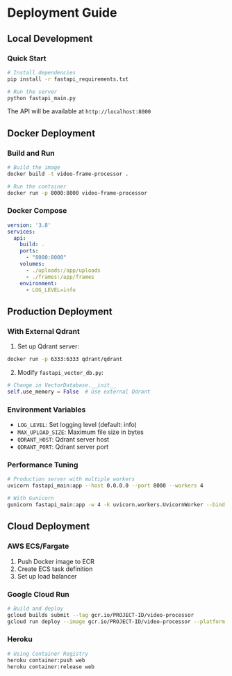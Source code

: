 # Deployment Guide

## Local Development

### Quick Start
```bash
# Install dependencies
pip install -r fastapi_requirements.txt

# Run the server
python fastapi_main.py
```

The API will be available at `http://localhost:8000`

## Docker Deployment

### Build and Run
```bash
# Build the image
docker build -t video-frame-processor .

# Run the container
docker run -p 8000:8000 video-frame-processor
```

### Docker Compose
```yaml
version: '3.8'
services:
  api:
    build: .
    ports:
      - "8000:8000"
    volumes:
      - ./uploads:/app/uploads
      - ./frames:/app/frames
    environment:
      - LOG_LEVEL=info
```

## Production Deployment

### With External Qdrant

1. Set up Qdrant server:
```bash
docker run -p 6333:6333 qdrant/qdrant
```

2. Modify `fastapi_vector_db.py`:
```python
# Change in VectorDatabase.__init__
self.use_memory = False  # Use external Qdrant
```

### Environment Variables

- `LOG_LEVEL`: Set logging level (default: info)
- `MAX_UPLOAD_SIZE`: Maximum file size in bytes
- `QDRANT_HOST`: Qdrant server host
- `QDRANT_PORT`: Qdrant server port

### Performance Tuning

```bash
# Production server with multiple workers
uvicorn fastapi_main:app --host 0.0.0.0 --port 8000 --workers 4

# With Gunicorn
gunicorn fastapi_main:app -w 4 -k uvicorn.workers.UvicornWorker --bind 0.0.0.0:8000
```

## Cloud Deployment

### AWS ECS/Fargate
1. Push Docker image to ECR
2. Create ECS task definition
3. Set up load balancer

### Google Cloud Run
```bash
# Build and deploy
gcloud builds submit --tag gcr.io/PROJECT-ID/video-processor
gcloud run deploy --image gcr.io/PROJECT-ID/video-processor --platform managed
```

### Heroku
```bash
# Using Container Registry
heroku container:push web
heroku container:release web
```
